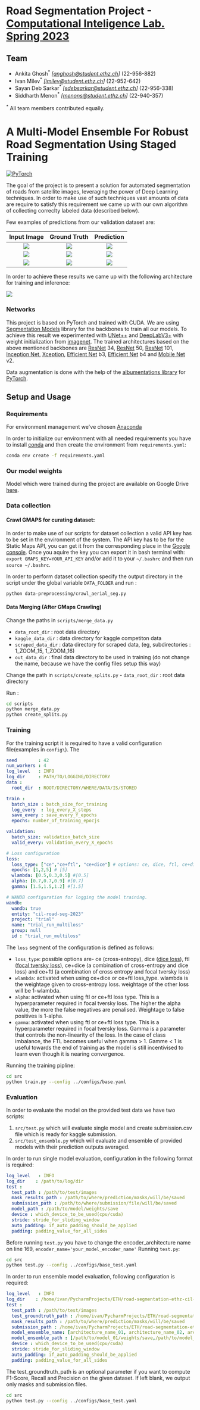 # Road Segmentation Project -[Computational Inteligence Lab. Spring 2023](https://www.vorlesungen.ethz.ch/Vorlesungsverzeichnis/lerneinheit.view?lerneinheitId=167246&semkez=2023S&ansicht=LEHRVERANSTALTUNGEN&lang=en)

## Team

- Ankita Ghosh<sup>*</sup> _[anghosh@student.ethz.ch]_ (22-956-882)
- Ivan Milev<sup>*</sup> _[imilev@student.ethz.ch]_ (22-952-642)
- Sayan Deb Sarkar<sup>*</sup> _[sdebsarkar@student.ethz.ch]_ (22-956-338)
- Siddharth Menon<sup>*</sup> _[menons@student.ethz.ch]_ (22-940-357)

<sup>*</sup> All team members contributed equally.

# A Multi-Model Ensemble For Robust Road Segmentation Using Staged Training

<a href="https://pytorch.org/get-started/locally/"><img alt="PyTorch" src="https://img.shields.io/badge/PyTorch-ee4c2c?logo=pytorch&logoColor=white"></a>


The goal of the project is to present a solution for automated segmentation of roads from satellite images, 
leveraging the power of Deep Learning techniques. In order to make use of such techniques vast amounts of data are 
require to satisfy this requirement we came up with our own algorithm of collecting correclty labeled data (described below).

Few examples of predictions from our validation dataset are:

|              Input Image               |                Ground Truth                 |                  Prediction                   | 
|:--------------------------------------:|:-------------------------------------------:|:---------------------------------------------:|
|      ![](assets/satimage_415.png)      |  ![](assets/satimage_415_GT.png)  |  ![](assets/mask_satimage_415.png)  |
|    ![](assets/satimage_14095.png)     | ![](assets/satimage_14095_GT.png) | ![](assets/mask_satimage_14095.png) |
|    ![](assets/satimage_29612.png)     | ![](assets/satimage_29612_GT.png) | ![](assets/mask_satimage_29612.png) |

In order to achieve these results we came up with the following architecture for training and inference: 

![](assets/cil_ensemble.png)

### Networks
This project is based on PyTorch and trained with CUDA.
We are using [Segmentation Models](https://github.com/qubvel/segmentation_models.pytorch) library for the backbones to 
train all our models. To achieve this result we experimented with [UNet++](https://arxiv.org/abs/1807.10165) and [DeepLabV3+](https://arxiv.org/abs/1706.05587)
with weight initialization from [imagenet](https://arxiv.org/abs/1409.0575). The trained architectures based on the above mentioned backbones are
[ResNet](https://arxiv.org/abs/1512.03385) 34, [ResNet](https://arxiv.org/abs/1512.03385) 50, [ResNet](https://arxiv.org/abs/1512.03385) 101, [Inception Net](https://arxiv.org/abs/1409.4842), [Xception](https://arxiv.org/abs/1610.02357), [Efficient Net](https://arxiv.org/abs/1905.11946) b3, [Efficient Net](https://arxiv.org/abs/1905.11946) b4 and [Mobile Net](https://arxiv.org/abs/1704.04861) v2.

Data augmentation is done with the help of the [albumentations library](https://albumentations.ai/) for [PyTorch](https://pytorch.org). 
 

## Setup and Usage

### Requirements
For environment management we've chosen [Anaconda](https://anaconda.org)

In order to initialize our environment with all needed requirements you have to install [conda](https://anaconda.org) and then 
create the environment from `requirements.yaml`:
```bash
conda env create -f requirements.yaml
```

### Our model weights
Model which were trained during the project are available on Google Drive [here](https://drive.google.com/drive/folders/1QMFv-TMrG3yawgh_kruJt7LzG9mU5ePS?usp=sharing).

### Data collection

#### Crawl GMAPS for curating dataset:
In order to make use of our scripts for dataset collection a valid API key has to be set in the environment
of the system. The API key has to be for the Static Maps API, you can get it from the corresponding place in 
the [Google console](https://developers.google.com/maps/documentation/maps-static/overview).
Once you aquire the key you can export it in bash terminal with: ``export GMAPS_KEY=YOUR_API_KEY`` and/or add it
to your `~/.bashrc` and then run `source ~/.bashrc`.

In order to perform dataset collection specify the output directory in the script under the global variable `DATA_FOLDER` and run :
```bash
python data-preprocessing/crawl_aerial_seg.py
```

#### Data Merging (After GMaps Crawling)
Change the paths in ``scripts/merge_data.py`` 

- ``data_root_dir`` : root data directory
- ``kaggle_data_dir`` : data directory for kaggle competiton data
-  ``scraped_data_dir`` : data directory for scraped data, (eg, subdirectories : 1_ZOOM_15, 1_ZOOM_16)
- ``out_data_dir`` : final data directory to be used in training (do not change the name, because we have the config files setup this way)

Change the path in ``scripts/create_splits.py`` - ``data_root_dir`` : root data directory

Run :

```bash
cd scripts
python merge_data.py
python create_splits.py

```

### Training

For the training script it is required to have a valid configuration file(examples in `config\`).
The 
```YAML
seed        : 42
num_workers : 4
log_level   : INFO
log_dir     : PATH/TO/LOGGING/DIRECTORY
data :
  root_dir  : ROOT/DIRECTORY/WHERE/DATA/IS/STORED

train :
  batch_size : batch_size_for_training
  log_every  : log_every_X_steps
  save_every : save_every_Y_epochs
  epochs: number_of_training_epocjs

validation:
  batch_size: validation_batch_size
  valid_every: validation_every_X_epochs

# Loss configuration
loss:
  loss_type: ["ce","ce+ftl", "ce+dice"] # options: ce, dice, ftl, ce+dice, ce+ftl
  epochs: [1,2,5] # [5]
  wlambda: [0.5,0.3,0.5] #[0.5]
  alpha: [0.7,0.7,0.9] #[0.7]
  gamma: [1.5,1.5,1.2] #[1.5]

# WANDB configuration for logging the model training.
wandb:
  wandb: true
  entity: "cil-road-seg-2023"
  project: "trial"
  name: "trial_run_multiloss"
  group: null
  id : "trial_run_multiloss"
```

The `loss` segment of the configuration is defined as follows:
- `loss_type`: possible options are- ce (cross-entropy), dice ([dice loss](https://www.jeremyjordan.me/semantic-segmentation/#loss])), ftl ([focal tversky loss](https://towardsdatascience.com/dealing-with-class-imbalanced-image-datasets-1cbd17de76b5)), ce+dice (a combination of cross-entropy and dice loss) and ce+ftl (a combination of cross entropy and focal tversky loss)
- `wlambda`: activated when using ce+dice or ce+ftl loss_type. wlambda is the weightage given to cross-entropy loss. weightage of the other loss will be 1-wlambda.
- `alpha`: activated when using ftl or ce+ftl loss type. This is a hyperparameter required in focal tversky loss. The higher the alpha value, the more the false negatives are penalised. Weightage to false positives is 1-alpha.
- `gamma`: activated when using ftl or ce+ftl loss type. This is a hyperparameter required in focal tversky loss. Gamma is a parameter that controls the non-linearity of the loss. In the case of class imbalance, the FTL becomes useful when gamma > 1. Gamme < 1 is useful towards the end of training as the model is still incentivised to learn even though it is nearing convergence. 

Running the training pipline:
```bash
cd src
python train.py --config ../configs/base.yaml
```

### Evaluation

In order to evaluate the model on the provided test data we have two scripts:
1. `src/test.py` which will evaluate single model and create submission.csv file which is ready for kaggle submission.
2. `src/test_ensemble.py` which will evaluate and ensemble of provided models with their prediction outputs averaged.

In order to run single model evaluation, configuration in the following format is required:
```YAML
log_level   : INFO
log_dir    : /path/to/log/dir
test :
  test_path : /path/to/test/images
  mask_results_path : /path/to/where/prediction/masks/will/be/saved
  submission_path : /path/to/where/submission/file/will/be/saved
  model_path : /path/to/model/weights/save
  device : which_device_to_be_used(cpu/cuda)
  stride: stride_for_sliding_window
  auto_padding: if_auto_padding_should_be_applied
  padding: padding_value_for_all_sides

```

Before running `test.py` you have to change the encoder_architecture name on line 169, `encoder_name='your_model_encoder_name'`
Running `test.py`:
```bash
cd src
python test.py --config ../configs/base_test.yaml
```

In order to run ensemble model evaluation, following configuration is required:
```YAML
log_level   : INFO
log_dir    : /home/ivan/PycharmProjects/ETH/road-segmentation-ethz-cil-2023/results
test :
  test_path : /path/to/test/images
  test_groundtruth_path : /home/ivan/PycharmProjects/ETH/road-segmentation-ethz-cil-2023/data/seg-data/groundtruth
  mask_results_path : /path/to/where/prediction/masks/will/be/saved
  submission_path : /home/ivan/PycharmProjects/ETH/road-segmentation-ethz-cil-2023/src/output/random_test/test_submit_max_ensemble_256.csv
  model_ensemble_name: [architecture_name_01, architecture_name_02, architecture_name_03]
  model_ensemble_path : [/path/to/model_01/weights/save,/path/to/model_02/weights/save, /path/to/model_02/weights/save ]
  device : which_device_to_be_used(cpu/cuda)
  stride: stride_for_sliding_window
  auto_padding: if_auto_padding_should_be_applied
  padding: padding_value_for_all_sides

```
The test_groundtruth_path is an optional parameter if you want to compute F1-Score, Recall and Precision on the given dataset.
If left blank, we output only masks and submission files.

```bash
cd src
python test.py --config ../configs/base_test.yaml
```

